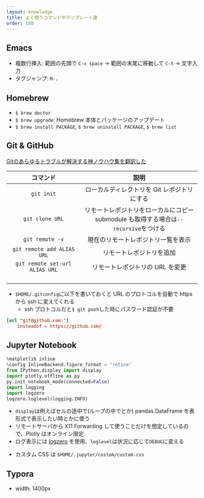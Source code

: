 ```yaml
---
layout: knowledge
title: よく使うコマンドやテンプレート達
order: 100
---
```




## Emacs

* 複数行挿入: 範囲の先頭で `C-x space` -> 範囲の末尾に移動して `C-t` -> 文字入力
* タグジャンプ: `M-.`



## Homebrew

* `$ brew doctor`
* `$ brew upgrade`: Homebrew 本体とパッケージのアップデート
* `$ brew install PACKAGE`, `$ brew uninstall PACKAGE`, `$ brew list`



## Git & GitHub

[Gitのあらゆるトラブルが解決する神ノウハウ集を翻訳した](https://blog.labot.jp/entry/2019/07/01/183204)

|            コマンド            |                             説明                             |
| :----------------------------: | :----------------------------------------------------------: |
|           `git init`           |         ローカルディレクトリを Git レポジトリにする          |
|        `git clone URL`         | リモートレポジトリをローカルにコピー<br>submodule も取得する場合は`--recursive`をつける |
|        `git remote -v`         |              現在のリモートレポジトリ一覧を表示              |
|   `git remote add ALIAS URL`   |                   リモートレポジトリを追加                   |
| `git remote set-url ALIAS URL` |               リモートレポジトリの URL を変更                |
|                                |                                                              |
|                                |                                                              |
|                                |                                                              |
|                                |                                                              |

* `$HOME/.gitconfig`に以下を書いておくと URL のプロトコルを自動で https から ssh に変えてくれる
  * ssh プロトコルだと`$ git push`した時にパスワード認証が不要

```toml
[url "git@github.com:"]
    insteadof = https://github.com/
```



## Jupyter Notebook

```python
%matplotlib inline
%config InlineBackend.figure_format = "retina"
from IPython.display import display
import plotly.offline as py
py.init_notebook_mode(connected=False)
import logging
import logzero
logzero.loglevel(logging.INFO)
```

- `display`は例えばセルの途中で(ループの中でとか) pandas.DataFrame を表形式で表示したい時とかに使う
- リモートサーバから X11 Forwarding して使うことだけを想定しているので、Plotly はオンライン限定
- ログ表示には [logzero](https://logzero.readthedocs.io/en/latest/) を使用、`loglevel`は状況に応じて`DEBUG`に変える

* カスタム CSS は `$HOME/.jupyter/custom/custom.css`



## Typora

* width: 1400px